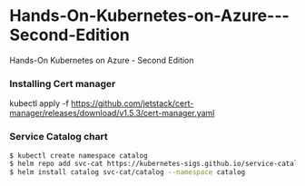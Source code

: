 # Hands-On-Kubernetes-on-Azure---Second-Edition
Hands-On Kubernetes on Azure - Second Edition


### Installing Cert manager

kubectl apply -f https://github.com/jetstack/cert-manager/releases/download/v1.5.3/cert-manager.yaml

### Service Catalog chart
```bash
$ kubectl create namespace catalog
$ helm repo add svc-cat https://kubernetes-sigs.github.io/service-catalog
$ helm install catalog svc-cat/catalog --namespace catalog
```
